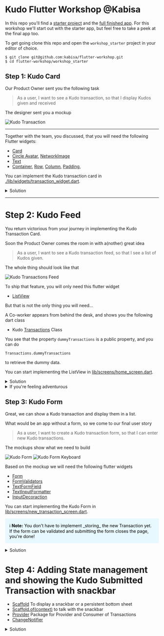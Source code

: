 # Kudo Flutter Workshop @Kabisa

In this repo you'll find a [starter project](./) and the [full finished app](../final_app).
For this workshop we'll start out with the starter app, but feel free to take a peek at the final app too.

To get going clone this repo and open the `workshop_starter` project in your editor of choice.

```
$ git clone git@github.com:kabisa/flutter-workshop.git
$ cd flutter-workshop/workshop_starter
```

## Step 1: Kudo Card

Our Product Owner sent you the following task

> As a user, I want to see a Kudo transaction, so that I display Kudos given and received

The designer sent you a mockup

![Kudo Transaction](../_mockups/kudo-card.png "Kudo Transaction")

---

Together with the team, you discussed, that you will need the following Flutter widgets:

* [Card](https://api.flutter.dev/flutter/material/Card-class.html)
* [Circle Avatar](https://api.flutter.dev/flutter/material/CircleAvatar-class.html),
  [NetworkImage](https://api.flutter.dev/flutter/painting/NetworkImage-class.html)
* [Text](https://api.flutter.dev/flutter/widgets/Text-class.html)
* [Container](https://api.flutter.dev/flutter/widgets/Container-class.html),
  [Row](https://api.flutter.dev/flutter/widgets/Row-class.html),
  [Column](https://api.flutter.dev/flutter/widgets/Column-class.html),
  [Padding](https://api.flutter.dev/flutter/widgets/Padding-class.html),

You can implement the Kudo transaction card in [./lib/widgets/transaction_widget.dart](./lib/widgets/transaction_widget.dart).

<details>
  <summary>Solution</summary>

  * [Transaction Widget](../final_app/lib/widgets/transaction_widget.dart)
</details>

---

# Step 2: Kudo Feed

You return victorious from your journey in implementing the Kudo Transaction Card.

Soon the Product Owner comes the room in with a(nother) great idea

> As a user, I want to see a Kudo transaction feed, so that I see a list of Kudos given.

The whole thing should look like that

![Kudo Transactions Feed](../_mockups/kudo-feed.png "Kudo Transactions Feed")

To ship that feature, you will only need this flutter widget

* [ListView](https://api.flutter.dev/flutter/widgets/ListView-class.html)

But that is not the only thing you will need...

A Co-worker appears from behind the desk, and shows you the following dart class

* Kudo [Transactions](./lib/data/transactions.dart) Class

You see that the property `dummyTransactions` is a public property, and you can do

```
Transactions.dummyTransactions
```

to retrieve the dummy data.

You can start implementing the ListView in [lib/screens/home_screen.dart](./lib/screens/home_screen.dart).

<details>
  <summary>Solution</summary>

  * [Transaction List](../final_app/lib/widgets/transaction_list.dart)
</details>

<details>
  <summary>If you're feeling adventurous</summary>

  You can also implement a Grid to Transactions in a grid (nice for desktop!).
  Use the Flutter [GridView](https://api.flutter.dev/flutter/widgets/GridView-class.html).

  [Transaction Grid in final app](../final_app/lib/widgets/transaction_grid.dart)
</details>

## Step 3: Kudo Form

Great, we can show a Kudo transaction and display them in a list.

What would be an app without a form, so we come to our final user story

> As a user, I want to create a Kudo transaction form, so that I can enter new Kudo transactions.

The mockups show what we need to build

![Kudo Form](../_mockups/kudo-form.png "Kudo From")
![Kudo Form Keyboard](../_mockups/kudo-form-keyboard.png "Kudo From")

Based on the mockup we will need the following flutter widgets

* [Form](https://api.flutter.dev/flutter/widgets/Form-class.html)
* [FormValidators](https://api.flutter.dev/flutter/widgets/FormFieldValidator.html)
* [TextFormField](https://api.flutter.dev/flutter/material/TextFormField-class.html)
* [TextInputFormatter](https://api.flutter.dev/flutter/services/TextInputFormatter-class.html)
* [InputDecoraction](https://api.flutter.dev/flutter/material/InputDecoration-class.html)

You can start implementing the Kudo Form in [lib/screens/new_transaction_screen.dart](./lib/screens/new_transaction_screen.dart).

<div style="background-color: #e7f8ff; color: #000; padding: 1em; margin-bottom: 1em;">ℹ️ <strong>Note:</strong> You don't have to implement _storing_ the new Transaction yet. If the form can be validated and submitting the form closes the page, you're done!</div>

<details>
  <summary>Solution</summary>

  * [New Transaction Screen](../final_app/lib/screens/new_transaction_screen.dart)
</details>

# Step 4: Adding State management and showing the Kudo Submitted Transaction with snackbar

* [Scaffold](https://api.flutter.dev/flutter/material/Scaffold-class.html) To display a snackbar or a persistent bottom sheet
* [Scaffold.of(context)](https://api.flutter.dev/flutter/material/Scaffold/of.html) to talk with the snackbar
* [Provider](https://pub.dev/packages/provider) Package for Provider and Consumer of Transactions
* [ChangeNotifier](https://pub.dev/documentation/provider/latest/provider/ChangeNotifierProvider-class.html)

<details>
  <summary>Solution</summary>

  * ChangeNotifier [main.dart](../final_app/lib/main.dart), [lib/data/transactions.dart](../final_app/lib/screens/new_transaction_screen.dart)
  * Consumer [lib/screens/home_screen.dart](../final_app/lib/screens/home_screen.dart), [lib/screens/new_transaction_screen.dart](../final_app/lib/screens/new_transaction_screen.dart)
</details>
